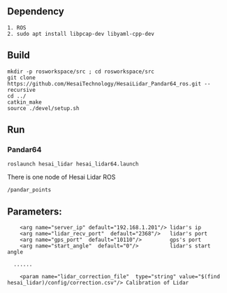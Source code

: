 ## Dependency
```
1. ROS
2. sudo apt install libpcap-dev libyaml-cpp-dev
```

## Build
```
mkdir -p rosworkspace/src ; cd rosworkspace/src
git clone https://github.com/HesaiTechnology/HesaiLidar_Pandar64_ros.git --recursive
cd ../
catkin_make
source ./devel/setup.sh
```

## Run
### Pandar64
```
roslaunch hesai_lidar hesai_lidar64.launch
```

There is one node of Hesai Lidar ROS
```
/pandar_points
```

## Parameters:
```
	<arg name="server_ip" default="192.168.1.201"/> lidar's ip
	<arg name="lidar_recv_port"  default="2368"/>   lidar's port
	<arg name="gps_port"  default="10110"/>         gps's port
	<arg name="start_angle"  default="0"/>          lidar's start angle

  ......

	<param name="lidar_correction_file"  type="string" value="$(find hesai_lidar)/config/correction.csv"/> Calibration of Lidar

```
